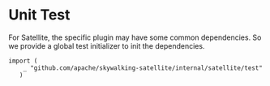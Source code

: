 # Unit Test
For Satellite, the specific plugin may have some common dependencies. So we provide a global test initializer to init the dependencies.


```
import (
   	_ "github.com/apache/skywalking-satellite/internal/satellite/test"
   )
```

